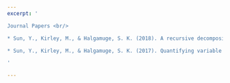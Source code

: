 ```yaml
---
excerpt: '

Journal Papers <br/>

* Sun, Y., Kirley, M., & Halgamuge, S. K. (2018). A recursive decomposition method for large scale continuous optimization. IEEE Transactions on Evolutionary Computation, 22(5), 647-661. [PDF](http://yuansuny.github.io/files/Jpaper_RDG.pdf) <br/> 

* Sun, Y., Kirley, M., & Halgamuge, S. K. (2017). Quantifying variable interactions in continuous optimization problems. IEEE Transactions on Evolutionary Computation, 21(2), 249-264. [PDF](http://yuansuny.github.io/files/Jpaper_MEE.pdf) <br/> 

'

---
```


